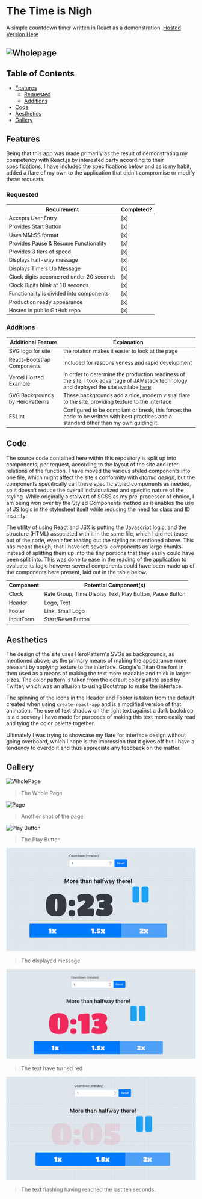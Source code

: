 # The Time is Nigh
A simple countdown timer written in React as a demonstration. [Hosted Version Here](https://time-is-nigh.vercel.app/)

![Wholepage](/public/images/wholepage.png)
---
## Table of Contents
- [Features](#Features)
    - [Requested](#Requested)
    - [Additions](#Additions)
- [Code](#Code)
- [Aesthetics](#Aesthetics)
- [Gallery](#Gallery)

## Features
Being that this app was made primarily as the result of demonstrating my competency with React.js by interested party according to their specifications, I have included the specifications below and as is my habit, added a flare of my own to the application that didn't compromise or modify these requests. 
### Requested
| Requirement | Completed? |
|-------------|------------|
| Accepts User Entry | [x] |
| Provides Start Button | [x] |
| Uses MM:SS format | [x] |
| Provides Pause & Resume Functionality | [x] |
| Provides 3 tiers of speed | [x] |
| Displays half-way message | [x] |
| Displays Time's Up Message | [x] |
| Clock digits become red under 20 seconds | [x] |
| Clock Digits blink at 10 seconds | [x] |
| Functionality is divided into components | [x] |
| Production ready appearance | [x] |
| Hosted in public GitHub repo | [x] |

  
### Additions
    
| Additional Feature | Explanation |
|--------------------|-------------|
| SVG logo for site | the rotation makes it easier to look at the page |
| React-Bootstrap Components | Included for responsiveness and rapid development |
| Vercel Hosted Example | In order to determine the production readiness of the site, I took advantage of JAMstack technology and deployed the site availabe [here](https://time-is-nigh.vercel.app/) |
| SVG Backgrounds by HeroPatterns | These backgrounds add a nice, modern visual flare to the site, providing texture to the interface |
| ESLint | Configured to be compliant or break, this forces the code to be written with best practices and a standard other than my own guiding it. |

## Code
The source code contained here within this repository is split up into components, per request, according to the layout of the site and inter-relations of the function. I have moved the various styled components into one file, which might affect the site's conformity with *atomic design*, but the components specifically call these specific styled components as needed, so it doesn't reduce the overall individualized and specific nature of the styling. While originally a stalwart of SCSS as my pre-processor of choice, I am being won over by the Styled Components method as it enables the use of JS logic in the stylesheet itself while reducing the need for class and ID insanity. 

The utility of using React and JSX is putting the Javascript logic, and the structure (HTML) associated with it in the same file, which I did not tease out of the code, even after teasing out the styling as mentioned above. This has meant though, that I have left several components as large chunks instead of splitting them up into the tiny portions that they easily could have been split into. This was done to ease in the reading of the application to evaluate its logic however several components could have been made up of the components here present, laid out in the table below. 

| Component | Potential Component(s) |
|-----------|------------------------|
| Clock | Rate Group, Time Display Text, Play Button, Pause Button |
| Header | Logo, Text |
| Footer | Link, Small Logo |
| InputForm |  Start/Reset Button |

## Aesthetics 
The design of the site uses HeroPattern's SVGs as backgrounds, as mentioned above, as the primary means of making the appearance more pleasant by applying texture to the interface. Google's Titan One font in then used as a means of making the text more readable and thick in larger sizes. The color pattern is taken from the default color pallete used by Twitter, which was an allusion to using Bootstrap to make the interface. 

The spinning of the icons in the Header and Footer is taken from the default created when using `create-react-app` and is a modified version of that animation.  The use of text shadow on the light text against a dark backdrop is a discovery I have made for purposes of making this text more easily read and tying the color palette together.

Ultimately I was trying to showcase my flare for interface design without going overboard, which I hope is the impression that it gives off but I have a tendency to overdo it and thus appreciate any feedback on the matter. 

## Gallery 


![WholePage](/public/images/wholepage.png)
> The Whole Page 

![Page](/public/images/page.png)
> Another shot of the page

![Play Button](/public/images/play_button.png)
> The Play Button

![Message](/public/images/message.png)
> The displayed message

![Red Text](/public/images/redtext.png)
> The text have turned red

![Flash](/public/images/flash.png)
> The text flashing having reached the last ten seconds. 

 

